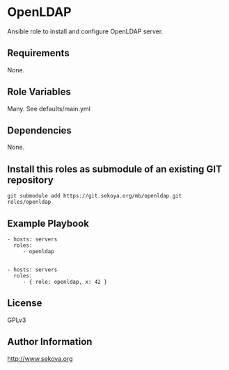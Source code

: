 # OpenLDAP

Ansible role to install and configure OpenLDAP server.

## Requirements

None.

## Role Variables

Many. See defaults/main.yml

## Dependencies

None.

## Install this roles as submodule of an existing GIT repository

`git submodule add https://git.sekoya.org/mb/openldap.git roles/openldap`

## Example Playbook

    - hosts: servers
      roles:
         - openldap


    - hosts: servers
      roles:
         - { role: openldap, x: 42 }

## License

GPLv3

## Author Information

http://www.sekoya.org
